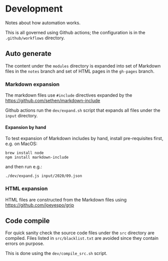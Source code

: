 # Development

Notes about how automation works.

This is all governed using Github actions; the configuration is in the `.github/workflows` directory.

## Auto generate

The content under the `modules` directory is expanded into set of Markdown files in the `notes` branch and set of HTML pages in the `gh-pages` branch.

### Markdown expansion

The markdown files use `#include` directives expanded by the https://github.com/sethen/markdown-include

Github actions run the `dev/expand.sh` script that expands all files under the `input` directory.

#### Expansion by hand

To test expansion of Markdown includes by hand, install pre-requisites first, e.g. on
MacOS:
```
brew install node
npm install markdown-include
```

and then run e.g.:
```
./dev/expand.js input/2020/09.json
```

### HTML expansion

HTML files are constructed from the Markdown files using https://github.com/joeyespo/grip

## Code compile

For quick sanity check the source code files under the `src` directory are compiled. Files listed in `src/blacklist.txt` are avoided since they contain errors on purpose.

This is done using the `dev/compile_src.sh` script.
